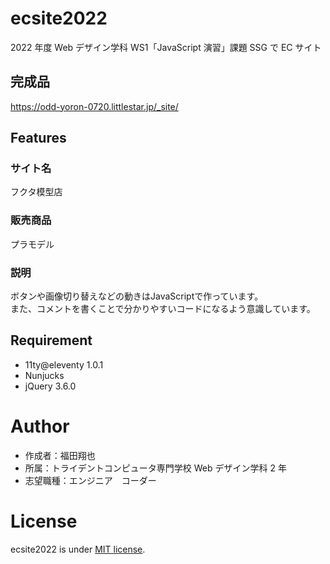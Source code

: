 # ecsite2022

<!-- 初期データは削除します。 -->

2022 年度 Web デザイン学科 WS1「JavaScript 演習」課題 SSG で EC サイト

## 完成品

https://odd-yoron-0720.littlestar.jp/_site/

## Features

<!-- セールスポイントや差別化などを説明する。-->
### サイト名  
フクタ模型店  
### 販売商品  
プラモデル  
### 説明 
ボタンや画像切り替えなどの動きはJavaScriptで作っています。  
また、コメントを書くことで分かりやすいコードになるよう意識しています。

## Requirement

- 11ty@eleventy 1.0.1
- Nunjucks
- jQuery 3.6.0

# Author

- 作成者：福田翔也
- 所属：トライデントコンピュータ専門学校 Web デザイン学科 2 年
- 志望職種：エンジニア　コーダー

# License

ecsite2022 is under [MIT license](https://en.wikipedia.org/wiki/MIT_License).
